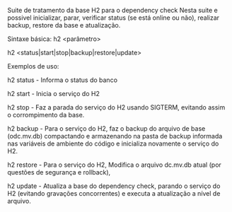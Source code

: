 
Suite de tratamento da base H2 para o dependency check
Nesta suite e possivel inicializar, parar, verificar status (se está online ou não), realizar backup, restore da base e atualização.

Sintaxe básica: h2 <parâmetro>

h2 <status|start|stop|backup|restore|update>



Exemplos de uso:

h2 status - Informa o status do banco

h2 start - Inicia o serviço do H2

h2 stop - Faz a parada do serviço do H2 usando SIGTERM, evitando assim o corrompimento da base.

h2 backup - Para o serviço do H2, faz o backup do arquivo de base (odc.mv.db) compactando e armazenando na pasta de backup informada nas variáveis de ambiente do código e inicializa novamente o serviço do H2.

h2 restore - Para o serviço do H2, Modifica o arquivo dc.mv.db atual (por questões de segurança e rollback), 

h2 update - Atualiza a base do dependency check, parando o serviço do H2 (evitando gravações concorrentes) e executa a atualização a nível de arquivo.
